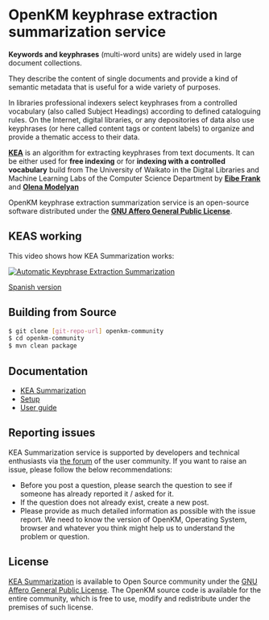 # OpenKM keyphrase extraction summarization service

**Keywords and keyphrases** (multi-word units) are widely used in large document collections.

They describe the content of single documents and provide a kind of semantic metadata that is useful for a wide variety of purposes.

In libraries professional indexers select keyphrases from a controlled vocabulary (also called Subject Headings) according to defined cataloguing rules. On the Internet, digital libraries, or any depositories of data also use keyphrases (or here called content tags or content labels) to organize and provide a thematic access to their data.

**[KEA](http://community.nzdl.org/kea/)** is an algorithm for extracting keyphrases from text documents. It can be either used for **free indexing** or for **indexing with a controlled vocabulary** build from The University of Waikato in the Digital Libraries and Machine Learning Labs of the Computer Science Department by **[Eibe Frank](http://www.cs.waikato.ac.nz/%7Eeibe/)** and **[Olena Modelyan](http://www.cs.waikato.ac.nz/%7Eolena/)**

OpenKM keyphrase extraction summarization service is an open-source software distributed under the **[GNU Affero General Public License](https://www.gnu.org/licenses/agpl-3.0.en.html)**. 

## KEAS working
This video shows how KEA Summarization works:

[![Automatic Keyphrase Extraction Summarization](https://i.ytimg.com/vi/-3rFk_xnGtQ/hqdefault.jpg)](https://www.youtube.com/watch?v=T0jKvm3CcpY "Automatic Keyphrase Extraction Summarization")

[Spanish version](https://www.youtube.com/watch?v=-3rFk_xnGtQ)

## Building from Source
```sh
$ git clone [git-repo-url] openkm-community
$ cd openkm-community
$ mvn clean package
```

## Documentation
 * [KEA Summarization](https://docs.openkm.com/kcenter/view/keas/)
 * [Setup](https://docs.openkm.com/kcenter/view/keas/setup.html)
 * [User guide](https://docs.openkm.com/kcenter/view/keas/user-guide.html)
 

## Reporting issues
KEA Summarization service is supported by developers and technical enthusiasts via [the forum](http://forum.openkm.com) of the user community. If you want to raise an issue, please follow the below recommendations:
 * Before you post a question, please search the question to see if someone has already reported it / asked for it.
 * If the question does not already exist, create a new post. 
 * Please provide as much detailed information as possible with the issue report. We need to know the version of OpenKM, Operating System, browser and whatever you think might help us to understand the problem or question.


## License
[KEA Summarization](https://www.openkm.com/en/open-source-document-management-system.html) is available to Open Source community under the [GNU Affero General Public License](https://www.gnu.org/licenses/agpl-3.0.en.html).
The OpenKM source code is available for the entire community, which is free to use, modify and redistribute under the premises of such license.

